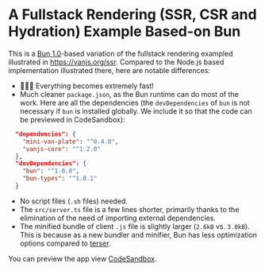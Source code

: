# A Fullstack Rendering (SSR, CSR and Hydration) Example Based-on Bun

This is a [Bun 1.0](https://bun.sh/blog/bun-v1.0)-based variation of the fullstack rendering exampled illustrated in https://vanjs.org/ssr. Compared to the Node.js based implementation illustrated there, here are notable differences:

* 🚀🚀🚀 Everything becomes extremely fast!
* Much cleaner `package.json`, as the Bun runtime can do most of the work. Here are all the dependencies (the `devDependencies` of `bun` is not necessary if `bun` is installed globally. We include it so that the code can be previewed in CodeSandbox):

```json
  "dependencies": {
    "mini-van-plate": "^0.4.0",
    "vanjs-core": "^1.2.0"
  },
  "devDependencies": {
    "bun": "^1.0.0",
    "bun-types": "^1.0.1"
  }
```

* No script files (`.sh` files) needed.
* The `src/server.ts` file is a few lines shorter, primarily thanks to the elimination of the need of importing external dependencies.
* The minified bundle of client `.js` file is slightly larger (`2.6kB` vs. `3.0kB`). This is because as a new bundler and minifier, Bun has less optimization options compared to [terser](https://terser.org/).

You can preview the app view [CodeSandbox](TODO).
